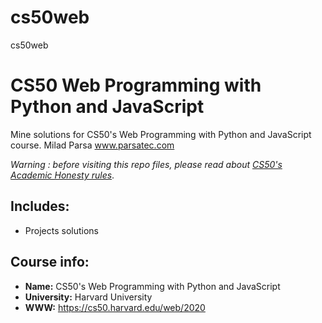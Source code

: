 
# cs50web
cs50web
# CS50 Web Programming with Python and JavaScript
Mine solutions for CS50's Web Programming with Python and JavaScript course.
Milad Parsa
www.parsatec.com

*Warning : before visiting this repo files, please read about [CS50's Academic Honesty rules](https://cs50.harvard.edu/college/2021/fall/syllabus/#academic-honesty)*.

## Includes:
* Projects solutions

## Course info:
* __Name:__ CS50's Web Programming with Python and JavaScript 
* __University:__ Harvard University
* __WWW:__ https://cs50.harvard.edu/web/2020


